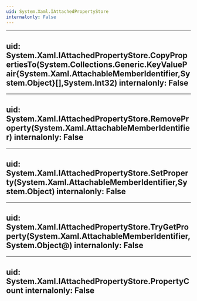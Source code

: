 ```yaml
---
uid: System.Xaml.IAttachedPropertyStore
internalonly: False
---
```


---
uid: System.Xaml.IAttachedPropertyStore.CopyPropertiesTo(System.Collections.Generic.KeyValuePair{System.Xaml.AttachableMemberIdentifier,System.Object}[],System.Int32)
internalonly: False
---

---
uid: System.Xaml.IAttachedPropertyStore.RemoveProperty(System.Xaml.AttachableMemberIdentifier)
internalonly: False
---

---
uid: System.Xaml.IAttachedPropertyStore.SetProperty(System.Xaml.AttachableMemberIdentifier,System.Object)
internalonly: False
---

---
uid: System.Xaml.IAttachedPropertyStore.TryGetProperty(System.Xaml.AttachableMemberIdentifier,System.Object@)
internalonly: False
---

---
uid: System.Xaml.IAttachedPropertyStore.PropertyCount
internalonly: False
---
